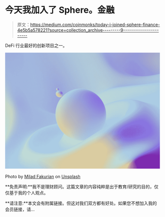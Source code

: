 # 今天我加入了 Sphere。金融

> 原文：<https://medium.com/coinmonks/today-i-joined-sphere-finance-4e5b5a578221?source=collection_archive---------9----------------------->

DeFi 行业最好的创新项目之一。

![](img/e2ef85a1d105ed149e6d1a2868d5f2d8.png)

Photo by [Milad Fakurian](https://unsplash.com/@fakurian?utm_source=medium&utm_medium=referral) on [Unsplash](https://unsplash.com?utm_source=medium&utm_medium=referral)

**免责声明:**我不是理财顾问。这篇文章的内容纯粹是出于教育/研究的目的，仅仅基于我的个人观点。

**请注意:**本文会有附属链接。但这对我们双方都有好处。如果您不想加入我的会员链接，请…